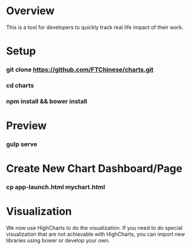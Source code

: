 # Overview
This is a tool for developers to quickly track real life impact of their work. 

# Setup
### git clone https://github.com/FTChinese/charts.git
### cd charts
### npm install && bower install

# Preview
### gulp serve

# Create New Chart Dashboard/Page
### cp app-launch.html mychart.html

# Visualization
We now use HighCharts to do the visualization. If you need to do special visualization that are not achievable with HighCharts, you can import new libraries using bower or develop your own. 


